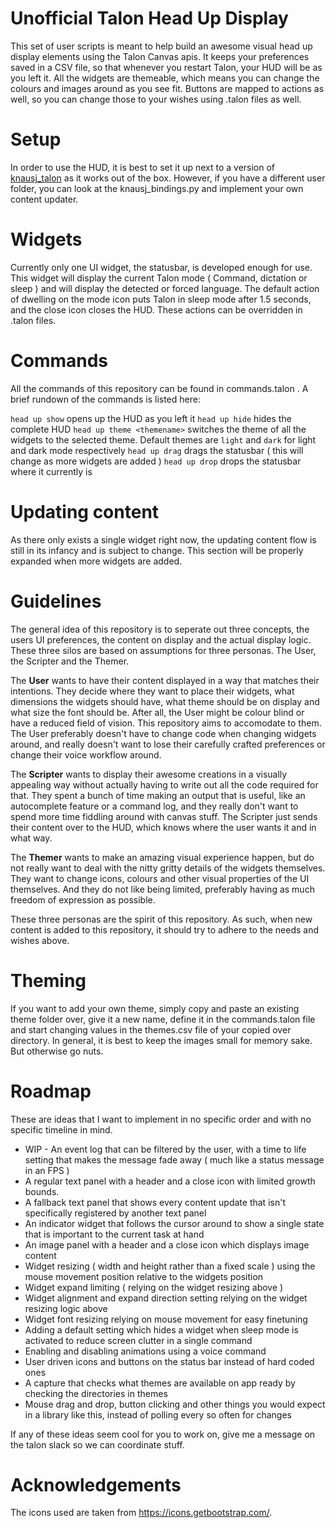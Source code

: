 # Unofficial Talon Head Up Display

This set of user scripts is meant to help build an awesome visual head up display elements using the Talon Canvas apis. 
It keeps your preferences saved in a CSV file, so that whenever you restart Talon, your HUD will be as you left it.
All the widgets are themeable, which means you can change the colours and images around as you see fit.
Buttons are mapped to actions as well, so you can change those to your wishes using .talon files as well.

# Setup

In order to use the HUD, it is best to set it up next to a version of [knausj_talon](https://github.com/knausj85/knausj_talon/) as it works out of the box. 
However, if you have a different user folder, you can look at the knausj_bindings.py and implement your own content updater.

# Widgets

Currently only one UI widget, the statusbar, is developed enough for use. This widget will display the current Talon mode ( Command, dictation or sleep ) and will display the detected or forced language.
The default action of dwelling on the mode icon puts Talon in sleep mode after 1.5 seconds, and the close icon closes the HUD. These actions can be overridden in .talon files.

# Commands

All the commands of this repository can be found in commands.talon . A brief rundown of the commands is listed here:

`head up show` opens up the HUD as you left it
`head up hide` hides the complete HUD
`head up theme <themename>` switches the theme of all the widgets to the selected theme. Default themes are `light` and `dark` for light and dark mode respectively
`head up drag` drags the statusbar ( this will change as more widgets are added )
`head up drop` drops the statusbar where it currently is

# Updating content

As there only exists a single widget right now, the updating content flow is still in its infancy and is subject to change.
This section will be properly expanded when more widgets are added.

# Guidelines

The general idea of this repository is to seperate out three concepts, the users UI preferences, the content on display and the actual display logic.
These three silos are based on assumptions for three personas. The User, the Scripter and the Themer.

The **User** wants to have their content displayed in a way that matches their intentions. 
They decide where they want to place their widgets, what dimensions the widgets should have, what theme should be on display and what size the font should be. After all, the User might be colour blind or have a reduced field of vision. This repository aims to accomodate to them.
The User preferably doesn't have to change code when changing widgets around, and really doesn't want to lose their carefully crafted preferences or change their voice workflow around.

The **Scripter** wants to display their awesome creations in a visually appealing way without actually having to write out all the code required for that. They spent a bunch of time making an output that is useful, like an autocomplete feature or a command log, and they really don't want to spend more time fiddling around with canvas stuff.
The Scripter just sends their content over to the HUD, which knows where the user wants it and in what way.

The **Themer** wants to make an amazing visual experience happen, but do not really want to deal with the nitty gritty details of the widgets themselves. They want to change icons, colours and other visual properties of the UI themselves. And they do not like being limited, preferably having as much freedom of expression as possible.

These three personas are the spirit of this repository. As such, when new content is added to this repository, it should try to adhere to the needs and wishes above.

# Theming

If you want to add your own theme, simply copy and paste an existing theme folder over, give it a new name, define it in the commands.talon file and start changing values in the themes.csv file of your copied over directory.
In general, it is best to keep the images small for memory sake. But otherwise go nuts.

# Roadmap

These are ideas that I want to implement in no specific order and with no specific timeline in mind.

- WIP - An event log that can be filtered by the user, with a time to life setting that makes the message fade away ( much like a status message in an FPS )
- A regular text panel with a header and a close icon with limited growth bounds.
- A fallback text panel that shows every content update that isn't specifically registered by another text panel
- An indicator widget that follows the cursor around to show a single state that is important to the current task at hand
- An image panel with a header and a close icon which displays image content
- Widget resizing ( width and height rather than a fixed scale ) using the mouse movement position relative to the widgets position
- Widget expand limiting ( relying on the widget resizing above )
- Widget alignment and expand direction setting relying on the widget resizing logic above
- Widget font resizing relying on mouse movement for easy finetuning
- Adding a default setting which hides a widget when sleep mode is activated to reduce screen clutter in a single command
- Enabling and disabling animations using a voice command
- User driven icons and buttons on the status bar instead of hard coded ones
- A capture that checks what themes are available on app ready by checking the directories in themes
- Mouse drag and drop, button clicking and other things you would expect in a library like this, instead of polling every so often for changes

If any of these ideas seem cool for you to work on, give me a message on the talon slack so we can coordinate stuff.

# Acknowledgements

The icons used are taken from https://icons.getbootstrap.com/.